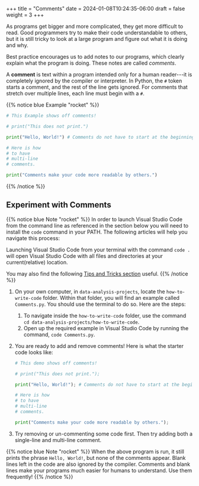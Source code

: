 +++
title = "Comments"
date = 2024-01-08T10:24:35-06:00
draft = false
weight = 3
+++

As programs get bigger and more complicated, they get more difficult to read.
Good programmers try to make their code understandable to others, but it is
still tricky to look at a large program and figure out what it is doing and
why.

Best practice encourages us to add notes to our programs, which clearly
explain what the program is doing. These notes are called *comments*.

A **comment** is text within a program intended only for a human reader---it is
completely ignored by the compiler or interpreter. In Python, the `#`
token starts a comment, and the rest of the line gets ignored. For comments
that stretch over multiple lines, each line must begin with a `#`.

{{% notice blue Example "rocket" %}}
```python
# This Example shows off comments!

# print("This does not print.")

print("Hello, World!") # Comments do not have to start at the beginning of a line.

# Here is how
# to have
# multi-line
# comments.

print("Comments make your code more readable by others.")
```
{{% /notice %}}

## Experiment with Comments

{{% notice blue Note "rocket" %}}
In order to launch Visual Studio Code from the command line as referenced in the section below you will need to install the `code` command in your PATH. The following articles will help you navigate this process:

Launching Visual Studio Code from your terminal with the command `code .` will open Visual Studio Code with all files and directories at your current(relative) location.

You may also find the following [Tips and Tricks section](https://code.visualstudio.com/docs/getstarted/tips-and-tricks) useful.
{{% /notice %}}

1. On your own computer, in `data-analysis-projects`, locate the `how-to-write-code` folder. Within that folder, you will find an example called `Comments.py`. You should use the terminal to do so. Here are the steps:
    1. To navigate inside the `how-to-write-code` folder, use the command `cd data-analysis-projects/how-to-write-code`.
    1. Open up the required example in Visual Studio Code by running the command, `code Comments.py`.

2. You are ready to add and remove comments! Here is what the starter code looks like:

    ```python
    # This demo shows off comments!

    # print("This does not print.");

    print("Hello, World!"); # Comments do not have to start at the beginning of a line.

    # Here is how
    # to have
    # multi-line
    # comments.

    print("Comments make your code more readable by others.");
    ```

3. Try removing or un-commenting some code first. Then try adding both a single-line and multi-line comment.

{{% notice blue Note "rocket" %}}
When the above program is run, it still prints the phrase `Hello, World!`, but none of the comments appear. Blank lines left in the code are also ignored by the compiler. Comments and blank lines make your programs much easier for humans to understand. Use them frequently!
{{% /notice %}}